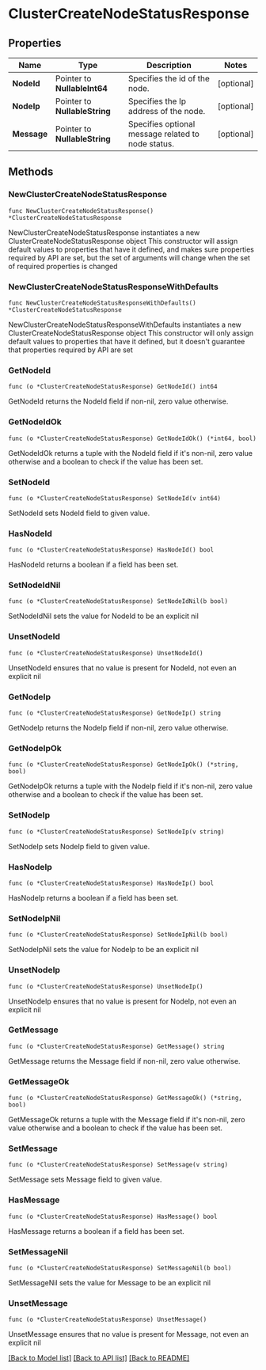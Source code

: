 # ClusterCreateNodeStatusResponse

## Properties

Name | Type | Description | Notes
------------ | ------------- | ------------- | -------------
**NodeId** | Pointer to **NullableInt64** | Specifies the id of the node. | [optional] 
**NodeIp** | Pointer to **NullableString** | Specifies the Ip address of the node. | [optional] 
**Message** | Pointer to **NullableString** | Specifies optional message related to node status. | [optional] 

## Methods

### NewClusterCreateNodeStatusResponse

`func NewClusterCreateNodeStatusResponse() *ClusterCreateNodeStatusResponse`

NewClusterCreateNodeStatusResponse instantiates a new ClusterCreateNodeStatusResponse object
This constructor will assign default values to properties that have it defined,
and makes sure properties required by API are set, but the set of arguments
will change when the set of required properties is changed

### NewClusterCreateNodeStatusResponseWithDefaults

`func NewClusterCreateNodeStatusResponseWithDefaults() *ClusterCreateNodeStatusResponse`

NewClusterCreateNodeStatusResponseWithDefaults instantiates a new ClusterCreateNodeStatusResponse object
This constructor will only assign default values to properties that have it defined,
but it doesn't guarantee that properties required by API are set

### GetNodeId

`func (o *ClusterCreateNodeStatusResponse) GetNodeId() int64`

GetNodeId returns the NodeId field if non-nil, zero value otherwise.

### GetNodeIdOk

`func (o *ClusterCreateNodeStatusResponse) GetNodeIdOk() (*int64, bool)`

GetNodeIdOk returns a tuple with the NodeId field if it's non-nil, zero value otherwise
and a boolean to check if the value has been set.

### SetNodeId

`func (o *ClusterCreateNodeStatusResponse) SetNodeId(v int64)`

SetNodeId sets NodeId field to given value.

### HasNodeId

`func (o *ClusterCreateNodeStatusResponse) HasNodeId() bool`

HasNodeId returns a boolean if a field has been set.

### SetNodeIdNil

`func (o *ClusterCreateNodeStatusResponse) SetNodeIdNil(b bool)`

 SetNodeIdNil sets the value for NodeId to be an explicit nil

### UnsetNodeId
`func (o *ClusterCreateNodeStatusResponse) UnsetNodeId()`

UnsetNodeId ensures that no value is present for NodeId, not even an explicit nil
### GetNodeIp

`func (o *ClusterCreateNodeStatusResponse) GetNodeIp() string`

GetNodeIp returns the NodeIp field if non-nil, zero value otherwise.

### GetNodeIpOk

`func (o *ClusterCreateNodeStatusResponse) GetNodeIpOk() (*string, bool)`

GetNodeIpOk returns a tuple with the NodeIp field if it's non-nil, zero value otherwise
and a boolean to check if the value has been set.

### SetNodeIp

`func (o *ClusterCreateNodeStatusResponse) SetNodeIp(v string)`

SetNodeIp sets NodeIp field to given value.

### HasNodeIp

`func (o *ClusterCreateNodeStatusResponse) HasNodeIp() bool`

HasNodeIp returns a boolean if a field has been set.

### SetNodeIpNil

`func (o *ClusterCreateNodeStatusResponse) SetNodeIpNil(b bool)`

 SetNodeIpNil sets the value for NodeIp to be an explicit nil

### UnsetNodeIp
`func (o *ClusterCreateNodeStatusResponse) UnsetNodeIp()`

UnsetNodeIp ensures that no value is present for NodeIp, not even an explicit nil
### GetMessage

`func (o *ClusterCreateNodeStatusResponse) GetMessage() string`

GetMessage returns the Message field if non-nil, zero value otherwise.

### GetMessageOk

`func (o *ClusterCreateNodeStatusResponse) GetMessageOk() (*string, bool)`

GetMessageOk returns a tuple with the Message field if it's non-nil, zero value otherwise
and a boolean to check if the value has been set.

### SetMessage

`func (o *ClusterCreateNodeStatusResponse) SetMessage(v string)`

SetMessage sets Message field to given value.

### HasMessage

`func (o *ClusterCreateNodeStatusResponse) HasMessage() bool`

HasMessage returns a boolean if a field has been set.

### SetMessageNil

`func (o *ClusterCreateNodeStatusResponse) SetMessageNil(b bool)`

 SetMessageNil sets the value for Message to be an explicit nil

### UnsetMessage
`func (o *ClusterCreateNodeStatusResponse) UnsetMessage()`

UnsetMessage ensures that no value is present for Message, not even an explicit nil

[[Back to Model list]](../README.md#documentation-for-models) [[Back to API list]](../README.md#documentation-for-api-endpoints) [[Back to README]](../README.md)


